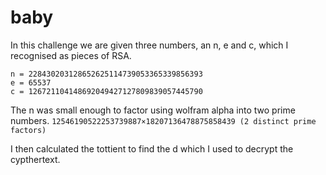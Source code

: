 # baby

In this challenge we are given three numbers, an n, e and c, which I recognised as pieces of RSA. 
```
n = 228430203128652625114739053365339856393
e = 65537
c = 126721104148692049427127809839057445790
```

The n was small enough to factor using wolfram alpha into two prime numbers.
```12546190522253739887×18207136478875858439 (2 distinct prime factors)```

I then calculated the tottient to find the d which I used to decrypt the cypthertext.
